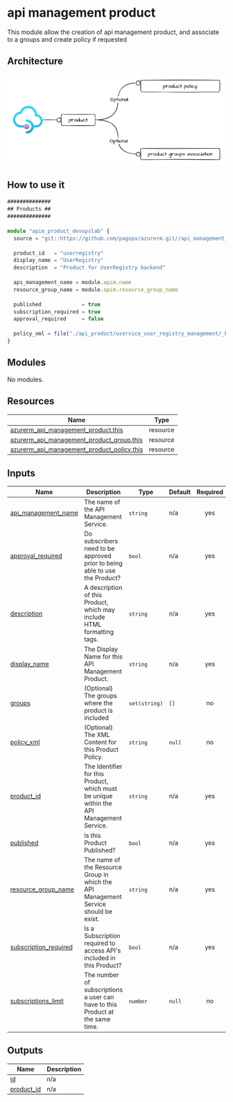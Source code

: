 # api management product

This module allow the creation of api management product, and associate to a groups and create policy if requested

## Architecture

![This is an image](./docs/module-arch.drawio.png)

## How to use it

```ts
##############
## Products ##
##############

module "apim_product_devopslab" {
  source = "git::https://github.com/pagopa/azurerm.git//api_management_product?ref=v1.0.90"

  product_id   = "userregistry"
  display_name = "UserRegistry"
  description  = "Product for UserRegistry backend"

  api_management_name = module.apim.name
  resource_group_name = module.apim.resource_group_name

  published             = true
  subscription_required = true
  approval_required     = false

  policy_xml = file("./api_product/uservice_user_registry_management/_base_policy.xml")
}

```

<!-- markdownlint-disable -->
<!-- BEGINNING OF PRE-COMMIT-TERRAFORM DOCS HOOK -->
## Modules

No modules.

## Resources

| Name | Type |
|------|------|
| [azurerm_api_management_product.this](https://registry.terraform.io/providers/hashicorp/azurerm/latest/docs/resources/api_management_product) | resource |
| [azurerm_api_management_product_group.this](https://registry.terraform.io/providers/hashicorp/azurerm/latest/docs/resources/api_management_product_group) | resource |
| [azurerm_api_management_product_policy.this](https://registry.terraform.io/providers/hashicorp/azurerm/latest/docs/resources/api_management_product_policy) | resource |

## Inputs

| Name | Description | Type | Default | Required |
|------|-------------|------|---------|:--------:|
| <a name="input_api_management_name"></a> [api\_management\_name](#input\_api\_management\_name) | The name of the API Management Service. | `string` | n/a | yes |
| <a name="input_approval_required"></a> [approval\_required](#input\_approval\_required) | Do subscribers need to be approved prior to being able to use the Product? | `bool` | n/a | yes |
| <a name="input_description"></a> [description](#input\_description) | A description of this Product, which may include HTML formatting tags. | `string` | n/a | yes |
| <a name="input_display_name"></a> [display\_name](#input\_display\_name) | The Display Name for this API Management Product. | `string` | n/a | yes |
| <a name="input_groups"></a> [groups](#input\_groups) | (Optional) The groups where the product is included | `set(string)` | `[]` | no |
| <a name="input_policy_xml"></a> [policy\_xml](#input\_policy\_xml) | (Optional) The XML Content for this Product Policy. | `string` | `null` | no |
| <a name="input_product_id"></a> [product\_id](#input\_product\_id) | The Identifier for this Product, which must be unique within the API Management Service. | `string` | n/a | yes |
| <a name="input_published"></a> [published](#input\_published) | Is this Product Published? | `bool` | n/a | yes |
| <a name="input_resource_group_name"></a> [resource\_group\_name](#input\_resource\_group\_name) | The name of the Resource Group in which the API Management Service should be exist. | `string` | n/a | yes |
| <a name="input_subscription_required"></a> [subscription\_required](#input\_subscription\_required) | Is a Subscription required to access API's included in this Product? | `bool` | n/a | yes |
| <a name="input_subscriptions_limit"></a> [subscriptions\_limit](#input\_subscriptions\_limit) | The number of subscriptions a user can have to this Product at the same time. | `number` | `null` | no |

## Outputs

| Name | Description |
|------|-------------|
| <a name="output_id"></a> [id](#output\_id) | n/a |
| <a name="output_product_id"></a> [product\_id](#output\_product\_id) | n/a |
<!-- END OF PRE-COMMIT-TERRAFORM DOCS HOOK -->
